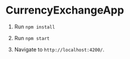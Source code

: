 # CurrencyExchangeApp

1. Run `npm install`
2. Run `npm start`

3. Navigate to `http://localhost:4200/`.
